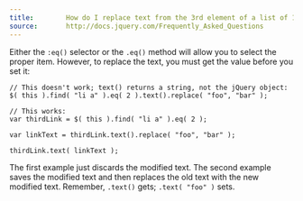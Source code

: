 ```yaml
---
title:        How do I replace text from the 3rd element of a list of 10 items?
source:       http://docs.jquery.com/Frequently_Asked_Questions
---
```


Either the `:eq()` selector or the `.eq()` method will allow you to select the proper item. However, to replace the text, you must get the value before you set it:

```
// This doesn't work; text() returns a string, not the jQuery object:
$( this ).find( "li a" ).eq( 2 ).text().replace( "foo", "bar" );

// This works:
var thirdLink = $( this ).find( "li a" ).eq( 2 );

var linkText = thirdLink.text().replace( "foo", "bar" );

thirdLink.text( linkText );
```

The first example just discards the modified text. The second example saves the modified text and then replaces the old text with the new modified text. Remember, `.text()` gets; `.text( "foo" )` sets.
